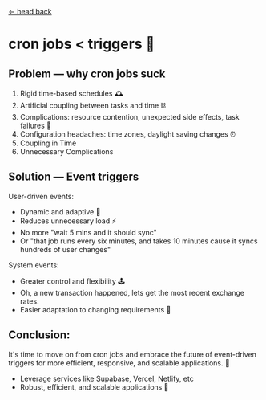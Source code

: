 <a href="https://github.com/justchrister/">← head back </a>

# cron jobs < triggers 🚀

## Problem — why cron jobs suck
1. Rigid time-based schedules 🕰️
2. Artificial coupling between tasks and time ⛓️
3. Complications: resource contention, unexpected side effects, task failures 🤕
4. Configuration headaches: time zones, daylight saving changes ⏰
5. Coupling in Time
6. Unnecessary Complications

## Solution — Event triggers

User-driven events:
- Dynamic and adaptive 🎯
- Reduces unnecessary load ⚡️
- No more "wait 5 mins and it should sync"
- Or "that job runs every six minutes, and takes 10 minutes cause it syncs hundreds of user changes"

System events:
- Greater control and flexibility 🕹️
- Oh, a new transaction happened, lets get the most recent exchange rates.
- Easier adaptation to changing requirements 🔄

## Conclusion: 
It's time to move on from cron jobs and embrace the future of event-driven triggers for more efficient, responsive, and scalable applications. 🚀
- Leverage services like Supabase, Vercel, Netlify, etc 
- Robust, efficient, and scalable applications 🌟
